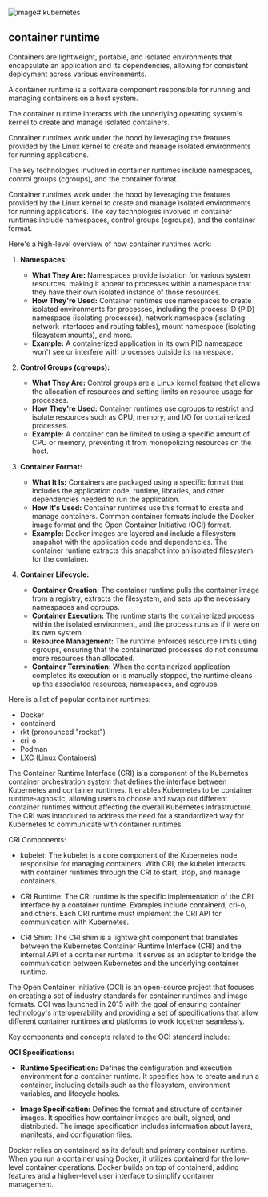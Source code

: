 ![image](https://github.com/showint108/kubernetes/assets/142475191/1799f73f-d87a-4e36-8e38-fa403c03a4a0)# kubernetes

## container runtime

Containers are lightweight, portable, and isolated environments that encapsulate an application and its dependencies, allowing for consistent deployment across various environments.

A container runtime is a software component responsible for running and managing containers on a host system.

The container runtime interacts with the underlying operating system's kernel to create and manage isolated containers. 

Container runtimes work under the hood by leveraging the features provided by the Linux kernel to create and manage isolated environments for running applications. 

The key technologies involved in container runtimes include namespaces, control groups (cgroups), and the container format.

Container runtimes work under the hood by leveraging the features provided by the Linux kernel to create and manage isolated environments for running applications. The key technologies involved in container runtimes include namespaces, control groups (cgroups), and the container format.

Here's a high-level overview of how container runtimes work:

1. **Namespaces:**
   - **What They Are:** Namespaces provide isolation for various system resources, making it appear to processes within a namespace that they have their own isolated instance of those resources.
   - **How They're Used:** Container runtimes use namespaces to create isolated environments for processes, including the process ID (PID) namespace (isolating processes), network namespace (isolating network interfaces and routing tables), mount namespace (isolating filesystem mounts), and more.
   - **Example:** A containerized application in its own PID namespace won't see or interfere with processes outside its namespace.

2. **Control Groups (cgroups):**
   - **What They Are:** Control groups are a Linux kernel feature that allows the allocation of resources and setting limits on resource usage for processes.
   - **How They're Used:** Container runtimes use cgroups to restrict and isolate resources such as CPU, memory, and I/O for containerized processes.
   - **Example:** A container can be limited to using a specific amount of CPU or memory, preventing it from monopolizing resources on the host.

3. **Container Format:**
   - **What It Is:** Containers are packaged using a specific format that includes the application code, runtime, libraries, and other dependencies needed to run the application.
   - **How It's Used:** Container runtimes use this format to create and manage containers. Common container formats include the Docker image format and the Open Container Initiative (OCI) format.
   - **Example:** Docker images are layered and include a filesystem snapshot with the application code and dependencies. The container runtime extracts this snapshot into an isolated filesystem for the container.

4. **Container Lifecycle:**
   - **Container Creation:** The container runtime pulls the container image from a registry, extracts the filesystem, and sets up the necessary namespaces and cgroups.
   - **Container Execution:** The runtime starts the containerized process within the isolated environment, and the process runs as if it were on its own system.
   - **Resource Management:** The runtime enforces resource limits using cgroups, ensuring that the containerized processes do not consume more resources than allocated.
   - **Container Termination:** When the containerized application completes its execution or is manually stopped, the runtime cleans up the associated resources, namespaces, and cgroups.

Here is a list of popular container runtimes:
- Docker
- containerd
- rkt (pronounced "rocket")
- cri-o
- Podman
- LXC (Linux Containers)

The Container Runtime Interface (CRI) is a component of the Kubernetes container orchestration system that defines the interface between Kubernetes and container runtimes. It enables Kubernetes to be container runtime-agnostic, allowing users to choose and swap out different container runtimes without affecting the overall Kubernetes infrastructure. The CRI was introduced to address the need for a standardized way for Kubernetes to communicate with container runtimes.

CRI Components:

- kubelet: The kubelet is a core component of the Kubernetes node responsible for managing containers. With CRI, the kubelet interacts with container runtimes through the CRI to start, stop, and manage containers.

- CRI Runtime: The CRI runtime is the specific implementation of the CRI interface by a container runtime. Examples include containerd, cri-o, and others. Each CRI runtime must implement the CRI API for communication with Kubernetes.

- CRI Shim: The CRI shim is a lightweight component that translates between the Kubernetes Container Runtime Interface (CRI) and the internal API of a container runtime. It serves as an adapter to bridge the communication between Kubernetes and the underlying container runtime.

The Open Container Initiative (OCI) is an open-source project that focuses on creating a set of industry standards for container runtimes and image formats. OCI was launched in 2015 with the goal of ensuring container technology's interoperability and providing a set of specifications that allow different container runtimes and platforms to work together seamlessly.

Key components and concepts related to the OCI standard include:

**OCI Specifications:**
   - **Runtime Specification:** Defines the configuration and execution environment for a container runtime. It specifies how to create and run a container, including details such as the filesystem, environment variables, and lifecycle hooks.
   
   - **Image Specification:** Defines the format and structure of container images. It specifies how container images are built, signed, and distributed. The image specification includes information about layers, manifests, and configuration files.

Docker relies on containerd as its default and primary container runtime. When you run a container using Docker, it utilizes containerd for the low-level container operations. Docker builds on top of containerd, adding features and a higher-level user interface to simplify container management.


